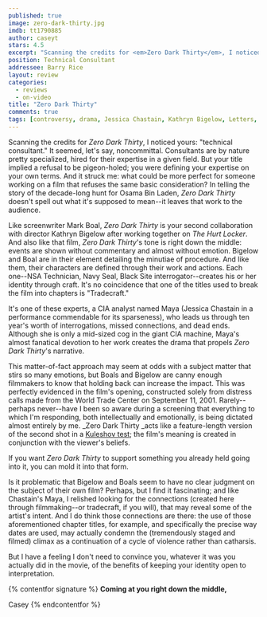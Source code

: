```yaml
---
published: true
image: zero-dark-thirty.jpg
imdb: tt1790885
author: caseyt
stars: 4.5
excerpt: "Scanning the credits for <em>Zero Dark Thirty</em>, I noticed yours: &ldquo;technical consultant.&rdquo; It seemed, let&rsquo;s say, noncommittal. Consultants are by nature pretty specialized, hired for their expertise in a given field.  But your title implied a refusal to be pigeon-holed; you were defining your expertise on your own terms. And it struck me: what could be more perfect for someone working on a film that refuses the same basic consideration? In telling the story of the decade-long hunt for Osama Bin Laden, <em>Zero Dark Thirty</em> doesn&rsquo;t spell out what it&rsquo;s supposed to mean&mdash;it leaves that work to the audience."
position: Technical Consultant
addressee: Barry Rice
layout: review
categories: 
  - reviews
  - on-video
title: "Zero Dark Thirty"
comments: true
tags: [controversy, drama, Jessica Chastain, Kathryn Bigelow, Letters, war]
---
```

Scanning the credits for _Zero Dark Thirty_, I noticed yours: "technical consultant." It seemed, let's say, noncommittal. Consultants are by nature pretty specialized, hired for their expertise in a given field. But your title implied a refusal to be pigeon-holed; you were defining your expertise on your own terms. And it struck me: what could be more perfect for someone working on a film that refuses the same basic consideration? In telling the story of the decade-long hunt for Osama Bin Laden, _Zero Dark Thirty_ doesn't spell out what it's supposed to mean--it leaves that work to the audience.

Like screenwriter Mark Boal, _Zero Dark Thirty_ is your second collaboration with director Kathryn Bigelow after working together on _The Hurt Locker_. And also like that film, _Zero Dark Thirty_'s tone is right down the middle: events are shown without commentary and almost without emotion. Bigelow and Boal are in their element detailing the minutiae of procedure. And like them, their characters are defined through their work and actions. Each one--NSA Technician, Navy Seal, Black Site interrogator--creates his or her identity through craft. It's no coincidence that one of the titles used to break the film into chapters is "Tradecraft."

It's one of these experts, a CIA analyst named Maya (Jessica Chastain in a performance commendable for its sparseness), who leads us through ten year's worth of interrogations, missed connections, and dead ends. Although she is only a mid-sized cog in the giant CIA machine, Maya's almost fanatical devotion to her work creates the drama that propels _Zero Dark Thirty_'s narrative.

This matter-of-fact approach may seem at odds with a subject matter that stirs so many emotions, but Boals and Bigelow are canny enough filmmakers to know that holding back can increase the impact. This was perfectly evidenced in the film's opening, constructed solely from distress calls made from the World Trade Center on September 11, 2001. Rarely--perhaps never--have I been so aware during a screening that everything to which I'm responding, both intellectually and emotionally, is being dictated almost entirely by me. _Zero Dark Thirty _acts like a feature-length version of the second shot in a [Kuleshov test][1]; the film's meaning is created in conjunction with the viewer's beliefs.

   [1]: http://en.wikipedia.org/wiki/Kuleshov_Effect"

If you want _Zero Dark Thirty_ to support something you already held going into it, you can mold it into that form.

Is it problematic that Bigelow and Boals seem to have no clear judgment on the subject of their own film? Perhaps, but I find it fascinating; and like Chastain's Maya, I relished looking for the connections (created here through filmmaking--or tradecraft, if you will), that may reveal some of the artist's intent. And I do think those connections are there: the use of those aforementioned chapter titles, for example, and specifically the precise way dates are used, may actually condemn the (tremendously staged and filmed) climax as a continuation of a cycle of violence rather than catharsis.

But I have a feeling I don't need to convince you, whatever it was you actually did in the movie, of the benefits of keeping your identity open to interpretation.

{% contentfor signature %}
**Coming at you right down the middle,**

Casey
{% endcontentfor %}
